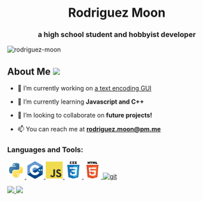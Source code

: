 <h1 align="center">Rodriguez Moon</h1>
<h3 align="center">a high school student and hobbyist developer</h3>

<p align="left"> <img src="https://komarev.com/ghpvc/?username=rodriguez-moon&label=Profile%20views&color=aa55ff&style=flat" alt="rodriguez-moon" /> </p>

<h2> 
  About Me 
  <img src="https://media.giphy.com/media/eNwDoyJQmdWarGzmQd/giphy.gif" width=32px> 
</h2>

- 🔭 I’m currently working on [a text encoding GUI](https://github.com/rodriguez-moon/encoding-tool-gui)

- 🌱 I’m currently learning **Javascript and C++**

- 👯 I’m looking to collaborate on **future projects!**

- 📫 You can reach me at **[rodriguez.moon@pm.me](mailto:rodriguez.moon@pm.me)**

<h3 align="left">Languages and Tools:</h3>
<p align="left"> <a href="https://www.python.org" target="_blank" rel="noreferrer"> <img src="https://raw.githubusercontent.com/devicons/devicon/master/icons/python/python-original.svg" alt="python" width="40" height="40"/> </a> <a href="https://www.w3schools.com/cpp/" target="_blank" rel="noreferrer"> <img src="https://raw.githubusercontent.com/devicons/devicon/master/icons/cplusplus/cplusplus-original.svg" alt="cplusplus" width="40" height="40"/> </a> </a> <a href="https://developer.mozilla.org/en-US/docs/Web/JavaScript" target="_blank" rel="noreferrer"> <img src="https://raw.githubusercontent.com/devicons/devicon/master/icons/javascript/javascript-original.svg" alt="javascript" width="40" height="40"/> </a> <a href="https://www.w3schools.com/css/" target="_blank" rel="noreferrer"> <img src="https://raw.githubusercontent.com/devicons/devicon/master/icons/css3/css3-original-wordmark.svg" alt="css3" width="40" height="40"/> </a> </a> <a href="https://www.w3.org/html/" target="_blank" rel="noreferrer"> <img src="https://raw.githubusercontent.com/devicons/devicon/master/icons/html5/html5-original-wordmark.svg" alt="html5" width="40" height="40"/> <a href="https://git-scm.com/" target="_blank" rel="noreferrer"> <img src="https://www.vectorlogo.zone/logos/git-scm/git-scm-icon.svg" alt="git" width="40" height="40"/> </p>


<p align="left">
    <a href="https://github.com/rodriguez-moon">
        <img width="49.5%" src="https://github-readme-stats.vercel.app/api?username=rodriguez-moon&show_icons=true&count_private=true&include_all_commits=true&theme=tokyonight&hide_border=true">
        <img width="49.5%" src="https://github-readme-streak-stats.herokuapp.com/?user=rodriguez-moon&theme=tokyonight&hide_border=true">
    </a>
</p>
